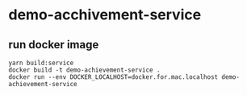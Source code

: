 # demo-acchivement-service

## run docker image

```
yarn build:service
docker build -t demo-achievement-service .
docker run --env DOCKER_LOCALHOST=docker.for.mac.localhost demo-achievement-service
```
